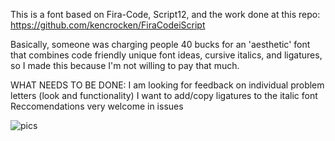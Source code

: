 This is a font based on Fira-Code, Script12, and the work done at this repo: https://github.com/kencrocken/FiraCodeiScript

Basically, someone was charging people 40 bucks for an 'aesthetic' font that combines code friendly unique font ideas, cursive italics, and ligatures, so I made this because I'm not willing to pay that much.


WHAT NEEDS TO BE DONE:
  I am looking for feedback on individual problem letters (look and functionality)
  I want to add/copy ligatures to the italic font
  Reccomendations very welcome in issues

![pics](https://github.com/trisimix/mozarela/blob/master/mozarela.png?raw=true)
